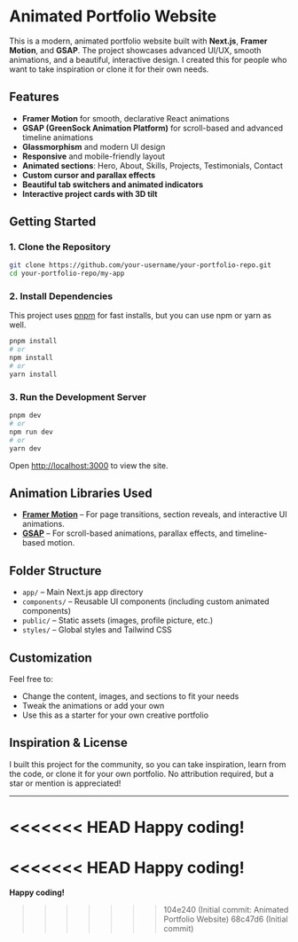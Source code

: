 # Animated Portfolio Website

This is a modern, animated portfolio website built with **Next.js**, **Framer Motion**, and **GSAP**. The project showcases advanced UI/UX, smooth animations, and a beautiful, interactive design. I created this for people who want to take inspiration or clone it for their own needs.

## Features

- **Framer Motion** for smooth, declarative React animations
- **GSAP (GreenSock Animation Platform)** for scroll-based and advanced timeline animations
- **Glassmorphism** and modern UI design
- **Responsive** and mobile-friendly layout
- **Animated sections**: Hero, About, Skills, Projects, Testimonials, Contact
- **Custom cursor and parallax effects**
- **Beautiful tab switchers and animated indicators**
- **Interactive project cards with 3D tilt**

## Getting Started

### 1. Clone the Repository

```bash
git clone https://github.com/your-username/your-portfolio-repo.git
cd your-portfolio-repo/my-app
```

### 2. Install Dependencies

This project uses [pnpm](https://pnpm.io/) for fast installs, but you can use npm or yarn as well.

```bash
pnpm install
# or
npm install
# or
yarn install
```

### 3. Run the Development Server

```bash
pnpm dev
# or
npm run dev
# or
yarn dev
```

Open [http://localhost:3000](http://localhost:3000) to view the site.

## Animation Libraries Used

- [**Framer Motion**](https://www.framer.com/motion/) – For page transitions, section reveals, and interactive UI animations.
- [**GSAP**](https://greensock.com/gsap/) – For scroll-based animations, parallax effects, and timeline-based motion.

## Folder Structure

- `app/` – Main Next.js app directory
- `components/` – Reusable UI components (including custom animated components)
- `public/` – Static assets (images, profile picture, etc.)
- `styles/` – Global styles and Tailwind CSS

## Customization

Feel free to:
- Change the content, images, and sections to fit your needs
- Tweak the animations or add your own
- Use this as a starter for your own creative portfolio

## Inspiration & License

I built this project for the community, so you can take inspiration, learn from the code, or clone it for your own portfolio. No attribution required, but a star or mention is appreciated!

---

<<<<<<< HEAD
**Happy coding!**
=======
<<<<<<< HEAD
**Happy coding!**
=======
**Happy coding!** 
>>>>>>> 104e240 (Initial commit: Animated Portfolio Website)
>>>>>>> 68c47d6 (Initial commit)
